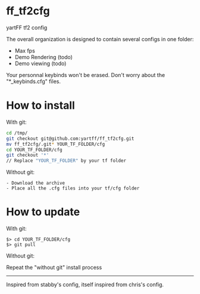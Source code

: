 ff_tf2cfg
=========

yartFF tf2 config

The overall organization is designed to contain several configs in one folder:
- Max fps
- Demo Rendering (todo)
- Demo viewing (todo)

Your personnal keybinds won't be erased. Don't worry about the "*_keybinds.cfg" files.

How to install
===

With git:

```sh
cd /tmp/
git checkout git@github.com:yartff/ff_tf2cfg.git
mv ff_tf2cfg/.git* YOUR_TF_FOLDER/cfg
cd YOUR_TF_FOLDER/cfg
git checkout '*'
// Replace "YOUR_TF_FOLDER" by your tf folder
```

Without git:
```
- Download the archive
- Place all the .cfg files into your tf/cfg folder
```

How to update
===


With git:

```shell
$> cd YOUR_TF_FOLDER/cfg
$> git pull
```

Without git:

Repeat the "without git" install process

___

Inspired from stabby's config, itself inspired from chris's config.
